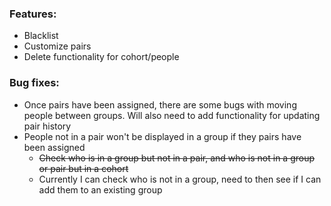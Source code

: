 ### Features:

- Blacklist
- Customize pairs
- Delete functionality for cohort/people

### Bug fixes:

- Once pairs have been assigned, there are some bugs with moving people between groups. Will also need to add functionality for updating pair history
- People not in a pair won't be displayed in a group if they pairs have been assigned
  - ~~Check who is in a group but not in a pair, and who is not in a group or pair but in a cohort~~
  - Currently I can check who is not in a group, need to then see if I can add them to an existing group
